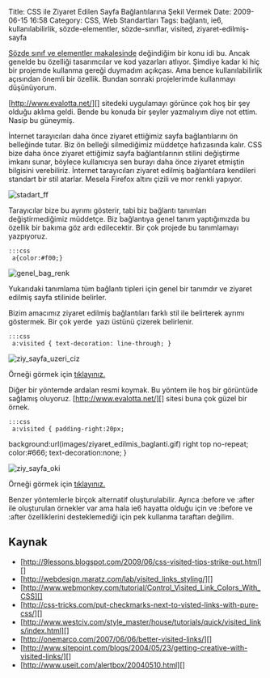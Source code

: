 Title: CSS ile Ziyaret Edilen Sayfa Bağlantılarına Şekil Vermek
Date: 2009-06-15 16:58
Category: CSS, Web Standartları
Tags: bağlantı, ie6, kullanılabilirlik, sözde-elementler, sözde-sınıflar, visited, ziyaret-edilmiş-sayfa

[Sözde sınıf ve elementler makalesinde][] değindiğim bir konu idi bu.
Ancak genelde bu özelliği tasarımcılar ve kod yazarları atlıyor. Şimdiye
kadar ki hiç bir projemde kullanma gereği duymadım açıkçası. Ama bence
kullanılabilirlik açısından önemli bir özellik. Bundan sonraki
projelerimde kullanmayı düşünüyorum.

[http://www.evalotta.net/][] sitedeki uygulamayı görünce çok hoş bir şey
olduğu aklıma geldi. Bende bu konuda bir şeyler yazmalıyım diye not
ettim. Nasip bu güneymiş.

İnternet tarayıcıları daha önce ziyaret ettiğimiz sayfa bağlantılarını
ön belleğinde tutar. Biz ön belleği silmediğimiz müddetçe hafızasında
kalır. CSS bize daha önce ziyaret ettiğimiz sayfa bağlantılarının
stilini değiştirme imkanı sunar, böylece kullanıcıya sen burayı daha
önce ziyaret etmiştin bilgisini verebiliriz. İnternet tarayıcıları
ziyaret edilmiş bağlantılara kendileri standart bir stil atarlar. Mesela
Firefox altını çizili ve mor renkli yapıyor.

![stadart_ff][]

Tarayıcılar bize bu ayrımı gösterir, tabi biz bağlantı tanımları
değiştirmediğimiz müddetçe. Biz bağlantıya genel tanım yaptığımızda bu
özellik bir bakıma göz ardı edilecektir. Bir çok projede bu tanımlamayı
yazpıyoruz.

	:::css
	 a{color:#f00;} 

![genel_bag_renk][]

Yukarıdaki tanımlama tüm bağlantı tipleri için genel bir tanımdır ve
ziyaret edilmiş sayfa stilinide belirler.

Bizim amacımız ziyaret edilmiş bağlantıları farklı stil ile belirterek
ayrımı göstermek. Bir çok yerde  yazı üstünü çizerek belirlenir.

	:::css
	 a:visited { text-decoration: line-through; }


![ziy_sayfa_uzeri_ciz][]

Örneği görmek için [tıklayınız.][]

Diğer bir yöntemde ardalan resmi koymak. Bu yöntem ile hoş bir görüntüde
sağlamış oluyoruz. [http://www.evalotta.net/][] sitesi buna çok güzel
bir örnek.

	:::css
	 a:visited { padding-right:20px;
background:url(images/ziyaret_edilmis_baglanti.gif) right top
no-repeat; color:#666; text-decoration:none; } 

![ziy_sayfa_oki][]

Örneği görmek için [tıklayınız.][1]

Benzer yöntemlerle birçok alternatif oluşturulabilir. Ayrıca :before ve
:after ile oluşturulan örnekler var ama hala ie6 hayatta olduğu için ve
:before ve :after özelliklerini desteklemediği için pek kullanma
taraftarı değilim.

Kaynak
------

-   [http://9lessons.blogspot.com/2009/06/css-visited-tips-strike-out.html][]
-   [http://webdesign.maratz.com/lab/visited_links_styling/][]
-   [http://www.webmonkey.com/tutorial/Control_Visited_Link_Colors_With_CSS][]
-   [http://css-tricks.com/put-checkmarks-next-to-visted-links-with-pure-css/][]
-   [http://www.westciv.com/style_master/house/tutorials/quick/visited_links/index.html][]
-   [http://onemarco.com/2007/06/06/better-visited-links/][]
-   [http://www.sitepoint.com/blogs/2004/05/23/getting-creative-with-visited-links/][]
-   [http://www.useit.com/alertbox/20040510.html][]

</p>

  [Sözde sınıf ve elementler makalesinde]: http://www.fatihhayrioglu.com/pseudo-siniflari-ve-pseudo-elementleri/
    "Sözde sınıf ve elementler kısmında"
  [http://www.evalotta.net/]: http://www.evalotta.net/
    "http://www.evalotta.net/"
  [stadart_ff]: http://www.fatihhayrioglu.com/wp-content/stadart_ff.gif
    "stadart_ff"
  [genel_bag_renk]: http://www.fatihhayrioglu.com/wp-content/genel_bag_renk.gif
    "genel_bag_renk"
  [ziy_sayfa_uzeri_ciz]: http://www.fatihhayrioglu.com/wp-content/ziy_sayfa_uzeri_ciz.gif
    "ziy_sayfa_uzeri_ciz"
  [tıklayınız.]: /static/dokumanlar/ziyaret_edilmis_baglantilar.html
  [ziy_sayfa_oki]: http://www.fatihhayrioglu.com/wp-content/ziy_sayfa_oki.gif
    "ziy_sayfa_oki"
  [1]: /static/dokumanlar/ziyaret_edilmis_baglantilar2.html
  [http://9lessons.blogspot.com/2009/06/css-visited-tips-strike-out.html]: http://9lessons.blogspot.com/2009/06/css-visited-tips-strike-out.html
    "http://9lessons.blogspot.com/2009/06/css-visited-tips-strike-out.html"
  [http://webdesign.maratz.com/lab/visited_links_styling/]: http://webdesign.maratz.com/lab/visited_links_styling/
    "http://webdesign.maratz.com/lab/visited_links_styling/"
  [http://www.webmonkey.com/tutorial/Control_Visited_Link_Colors_With_CSS]: http://www.webmonkey.com/tutorial/Control_Visited_Link_Colors_With_CSS
    "http://www.webmonkey.com/tutorial/Control_Visited_Link_Colors_With_CSS"
  [http://css-tricks.com/put-checkmarks-next-to-visted-links-with-pure-css/]: http://css-tricks.com/put-checkmarks-next-to-visted-links-with-pure-css/
    "http://css-tricks.com/put-checkmarks-next-to-visted-links-with-pure-css/"
  [http://www.westciv.com/style_master/house/tutorials/quick/visited_links/index.html]: http://www.westciv.com/style_master/house/tutorials/quick/visited_links/index.html
    "http://www.westciv.com/style_master/house/tutorials/quick/visited_links/index.html"
  [http://onemarco.com/2007/06/06/better-visited-links/]: http://onemarco.com/2007/06/06/better-visited-links/
    "http://onemarco.com/2007/06/06/better-visited-links/"
  [http://www.sitepoint.com/blogs/2004/05/23/getting-creative-with-visited-links/]: http://www.sitepoint.com/blogs/2004/05/23/getting-creative-with-visited-links/
    "http://www.sitepoint.com/blogs/2004/05/23/getting-creative-with-visited-links/"
  [http://www.useit.com/alertbox/20040510.html]: http://www.useit.com/alertbox/20040510.html
    "http://www.useit.com/alertbox/20040510.html"

